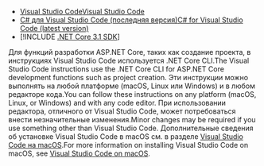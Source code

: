 * [<span data-ttu-id="2719d-101">Visual Studio Code</span><span class="sxs-lookup"><span data-stu-id="2719d-101">Visual Studio Code</span></span>](https://code.visualstudio.com/download)
* [<span data-ttu-id="2719d-102">C# для Visual Studio Code (последняя версия)</span><span class="sxs-lookup"><span data-stu-id="2719d-102">C# for Visual Studio Code (latest version)</span></span>](https://marketplace.visualstudio.com/items?itemName=ms-dotnettools.csharp)
* [!INCLUDE [.NET Core 3.1 SDK](~/includes/3.1-SDK.md)]

<span data-ttu-id="2719d-103">Для функций разработки ASP.NET Core, таких как создание проекта, в инструкциях Visual Studio Code используется .NET Core CLI.</span><span class="sxs-lookup"><span data-stu-id="2719d-103">The Visual Studio Code instructions use the .NET Core CLI for ASP.NET Core development functions such as project creation.</span></span> <span data-ttu-id="2719d-104">Эти инструкции можно выполнять на любой платформе (macOS, Linux или Windows) и в любом редакторе кода.</span><span class="sxs-lookup"><span data-stu-id="2719d-104">You can follow these instructions on any platform (macOS, Linux, or Windows) and with any code editor.</span></span> <span data-ttu-id="2719d-105">При использовании редактора, отличного от Visual Studio Code, может потребоваться внести незначительные изменения.</span><span class="sxs-lookup"><span data-stu-id="2719d-105">Minor changes may be required if you use something other than Visual Studio Code.</span></span> <span data-ttu-id="2719d-106">Дополнительные сведения об установке Visual Studio Code в macOS см. в разделе [Visual Studio Code на macOS](https://code.visualstudio.com/docs/setup/mac).</span><span class="sxs-lookup"><span data-stu-id="2719d-106">For more information on installing Visual Studio Code on macOS, see [Visual Studio Code on macOS](https://code.visualstudio.com/docs/setup/mac).</span></span>
